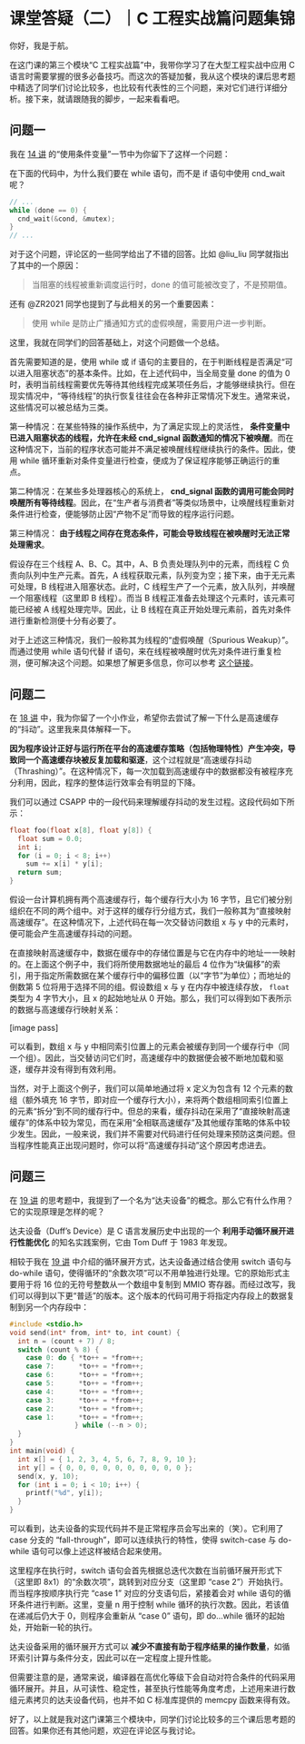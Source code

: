 # 课堂答疑（二）｜C 工程实战篇问题集锦
你好，我是于航。

在这门课的第三个模块“C 工程实战篇”中，我带你学习了在大型工程实战中应用 C 语言时需要掌握的很多必备技巧。而这次的答疑加餐，我从这个模块的课后思考题中精选了同学们讨论比较多，也比较有代表性的三个问题，来对它们进行详细分析。接下来，就请跟随我的脚步，一起来看看吧。

## **问题一**

我在 [14 讲](https://time.geekbang.org/column/article/478213) 的“使用条件变量”一节中为你留下了这样一个问题：

在下面的代码中，为什么我们要在 while 语句，而不是 if 语句中使用 cnd\_wait 呢？

```c++
// ...
while (done == 0) {
  cnd_wait(&cond, &mutex);
}
// ...

```

对于这个问题，评论区的一些同学给出了不错的回答。比如 @liu\_liu 同学就指出了其中的一个原因：

> 当阻塞的线程被重新调度运行时，done 的值可能被改变了，不是预期值。

还有 @ZR2021 同学也提到了与此相关的另一个重要因素：

> 使用 while 是防止广播通知方式的虚假唤醒，需要用户进一步判断。

这里，我就在同学们的回答基础上，对这个问题做一个总结。

首先需要知道的是，使用 while 或 if 语句的主要目的，在于判断线程是否满足“可以进入阻塞状态”的基本条件。比如，在上述代码中，当全局变量 done 的值为 0 时，表明当前线程需要优先等待其他线程完成某项任务后，才能够继续执行。但在现实情况中，“等待线程”的执行恢复往往会在各种非正常情况下发生。通常来说，这些情况可以被总结为三类。

第一种情况：在某些特殊的操作系统中，为了满足实现上的灵活性， **条件变量中已进入阻塞状态的线程，允许在未经 cnd\_signal 函数通知的情况下被唤醒**。而在这种情况下，当前的程序状态可能并不满足被唤醒线程继续执行的条件。因此，使用 while 循环重新对条件变量进行检查，便成为了保证程序能够正确运行的重点。

第二种情况：在某些多处理器核心的系统上， **cnd\_signal 函数的调用可能会同时唤醒所有等待线程**。因此，在“生产者与消费者”等类似场景中，让唤醒线程重新对条件进行检查，便能够防止因“产物不足”而导致的程序运行问题。

第三种情况： **由于线程之间存在竞态条件，可能会导致线程在被唤醒时无法正常处理需求**。

假设存在三个线程 A、B、C。其中，A、B 负责处理队列中的元素，而线程 C 负责向队列中生产元素。首先，A 线程获取元素，队列变为空；接下来，由于无元素可处理，B 线程进入阻塞状态。此时，C 线程生产了一个元素，放入队列，并唤醒一个阻塞线程（这里即 B 线程）。而当 B 线程正准备去处理这个元素时，该元素可能已经被 A 线程处理完毕。因此，让 B 线程在真正开始处理元素前，首先对条件进行重新检测便十分有必要了。

对于上述这三种情况，我们一般称其为线程的“虚假唤醒（Spurious Weakup）”。而通过使用 while 语句代替 if 语句，来在线程被唤醒时优先对条件进行重复检测，便可解决这个问题。如果想了解更多信息，你可以参考 [这个链接](https://wiki.sei.cmu.edu/confluence/display/c/CON36-C.+Wrap+functions+that+can+spuriously+wake+up+in+a+loop)。

## **问题二**

在 [18 讲](https://time.geekbang.org/column/article/481903) 中，我为你留了一个小作业，希望你去尝试了解一下什么是高速缓存的“抖动”。这里我来具体解释一下。

**因为程序设计正好与运行所在平台的高速缓存策略（包括物理特性）产生冲突，导致同一个高速缓存块被反复加载和驱逐**，这个过程就是“高速缓存抖动（Thrashing）”。在这种情况下，每一次加载到高速缓存中的数据都没有被程序充分利用，因此，程序的整体运行效率会有明显的下降。

我们可以通过 CSAPP 中的一段代码来理解缓存抖动的发生过程。这段代码如下所示：

```c++
float foo(float x[8], float y[8]) {
  float sum = 0.0;
  int i;
  for (i = 0; i < 8; i++)
    sum += x[i] * y[i];
  return sum;
}

```

假设一台计算机拥有两个高速缓存行，每个缓存行大小为 16 字节，且它们被分别组织在不同的两个组中。对于这样的缓存行分组方式，我们一般称其为“直接映射高速缓存”。在这种情况下，上述代码在每一次交替访问数组 x 与 y 中的元素时，便可能会产生高速缓存抖动的问题。

在直接映射高速缓存中，数据在缓存中的存储位置是与它在内存中的地址一一映射的。在上面这个例子中，我们将所使用数据地址的最后 4 位作为“块偏移”的索引，用于指定所需数据在某个缓存行中的偏移位置（以“字节”为单位）；而地址的倒数第 5 位将用于选择不同的组。假设数组 x 与 y 在内存中被连续存放， `float` 类型为 4 字节大小，且 x 的起始地址从 0 开始。那么，我们可以得到如下表所示的数据与高速缓存行映射关系：

[image pass]

可以看到，数组 x 与 y 中相同索引位置上的元素会被缓存到同一个缓存行中（同一个组）。因此，当交替访问它们时，高速缓存中的数据便会被不断地加载和驱逐，缓存并没有得到有效利用。

当然，对于上面这个例子，我们可以简单地通过将 x 定义为包含有 12 个元素的数组（额外填充 16 字节，即对应一个缓存行大小），来将两个数组相同索引位置上的元素“拆分”到不同的缓存行中。但总的来看，缓存抖动在采用了“直接映射高速缓存”的体系中较为常见，而在采用“全相联高速缓存”及其他缓存策略的体系中较少发生。因此，一般来说，我们并不需要对代码进行任何处理来预防这类问题。但当程序性能真正出现问题时，你可以将“高速缓存抖动”这个原因考虑进去。

## **问题三**

在 [19 讲](https://time.geekbang.org/column/article/482493) 的思考题中，我提到了一个名为“达夫设备”的概念。那么它有什么作用？它的实现原理是怎样的呢？

达夫设备（Duff’s Device）是 C 语言发展历史中出现的一个 **利用手动循环展开进行性能优化** 的知名实践案例，它由 Tom Duff 于 1983 年发现。

相较于我在 [19 讲](https://time.geekbang.org/column/article/482493) 中介绍的循环展开方式，达夫设备通过结合使用 switch 语句与 do-while 语句，使得循环的“余数次项”可以不用单独进行处理。它的原始形式主要用于将 16 位的无符号整数从一个数组中复制到 MMIO 寄存器。而经过改写，我们可以得到以下更“普适”的版本。这个版本的代码可用于将指定内存段上的数据复制到另一个内存段中：

```c++
#include <stdio.h>
void send(int* from, int* to, int count) {
  int n = (count + 7) / 8;
  switch (count % 8) {
    case 0: do { *to++ = *from++;
    case 7:      *to++ = *from++;
    case 6:      *to++ = *from++;
    case 5:      *to++ = *from++;
    case 4:      *to++ = *from++;
    case 3:      *to++ = *from++;
    case 2:      *to++ = *from++;
    case 1:      *to++ = *from++;
                } while (--n > 0);
  }
}
int main(void) {
  int x[] = { 1, 2, 3, 4, 5, 6, 7, 8, 9, 10 };
  int y[] = { 0, 0, 0, 0, 0, 0, 0, 0, 0, 0 };
  send(x, y, 10);
  for (int i = 0; i < 10; i++) {
    printf("%d", y[i]);
  }
}

```

可以看到，达夫设备的实现代码并不是正常程序员会写出来的（笑）。它利用了 case 分支的 “fall-through”，即可以连续执行的特性，使得 switch-case 与 do-while 语句可以像上述这样被结合起来使用。

这里程序在执行时，switch 语句会首先根据总迭代次数在当前循环展开形式下（这里即 8x1）的“余数次项”，跳转到对应分支（这里即 “case 2”）开始执行。而当程序按顺序执行完 “case 1” 对应的分支语句后，紧接着会对 while 语句的循环条件进行判断。这里，变量 n 用于控制 while 循环的执行次数。因此，若该值在递减后仍大于 0，则程序会重新从 “case 0” 语句，即 do…while 循环的起始处，开始新一轮的执行。

达夫设备采用的循环展开方式可以 **减少不直接有助于程序结果的操作数量**，如循环索引计算与条件分支，因此可以在一定程度上提升性能。

但需要注意的是，通常来说，编译器在高优化等级下会自动对符合条件的代码采用循环展开。并且，从可读性、稳定性，甚至执行性能等角度考虑，上述用来进行数组元素拷贝的达夫设备代码，也并不如 C 标准库提供的 memcpy 函数来得有效。

好了，以上就是我对这门课第三个模块中，同学们讨论比较多的三个课后思考题的回答。如果你还有其他问题，欢迎在评论区与我讨论。